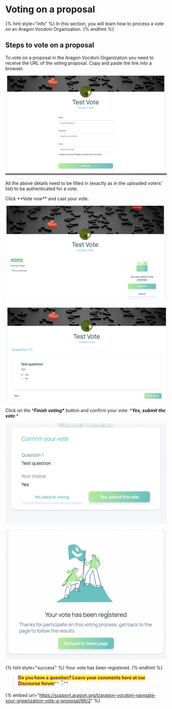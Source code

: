 # Voting on a proposal

{% hint style="info" %}
In this section, you will learn how to process a vote on an Aragon Vocdoni Organization.
{% endhint %}

## Steps to vote on a proposal

To vote on a proposal in the Aragon Vocdoni Organization you need to receive the URL of the voting proposal. Copy and paste the link into a browser.

![Fill in the requested fields to authenticate](<../../../.gitbook/assets/Schermata 2022-03-07 alle 20.41.28.png>)

All the above details need to be filled in (exactly as in the uploaded voters' list) to be authenticated for a vote.

Click \*\*Vote now\*\*  and cast your vote.

![Voting page](<../../../.gitbook/assets/Schermata 2022-03-07 alle 22.30.12.png>)

![Vote options](<../../../.gitbook/assets/Schermata 2022-03-07 alle 22.30.29.png>)

Click on the \*_**Finish voting\***_ button and confirm your vote: \*_**Yes, submit the vote**_.\*

![Final confirmation](<../../../.gitbook/assets/Schermata 2022-03-07 alle 22.33.19.png>)

![Voting success registered](<../../../.gitbook/assets/Schermata 2022-03-07 alle 22.35.28.png>)

{% hint style="success" %}
Your vote has been registered.
{% endhint %}

> <mark style="color:purple;">**Do you have a question? Leave your comments here at our Discourse forum**</mark>** 👇**

{% embed url="https://support.aragon.org/t/aragon-vocdoni-navigate-your-organization-vote-a-proposal/66/2" %}
